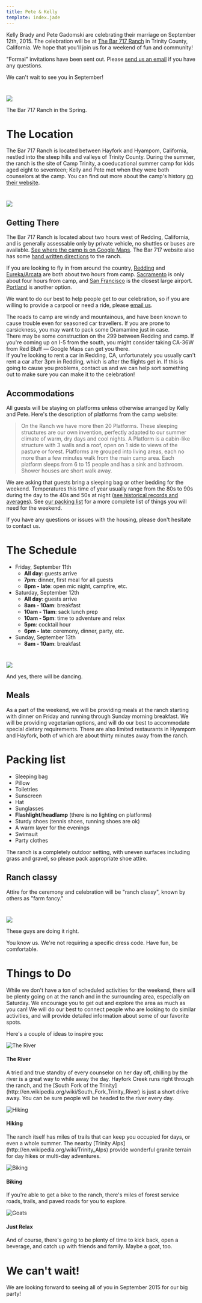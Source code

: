 ```yaml
---
title: Pete & Kelly
template: index.jade
---
```


Kelly Brady and Pete Gadomski are celebrating their marriage on September 12th, 2015.
The celebration will be at [The Bar 717 Ranch](http://www.bar717.com/) in Trinity County, California.
We hope that you'll join us for a weekend of fun and community!

"Formal" invitations have been sent out.
Please [send us an email](mailto:bradygadomski@gmail.com) if you have any questions.

We can't wait to see you in September!

<div class="row" style="margin-top: 40px;">
<div class="col-xs-8 col-xs-offset-2">
<div class="thumbnail">
  <img src="bar-717-spring.jpg" class="img-responsive">
  <div class="caption">
    <p>The Bar 717 Ranch in the Spring.</p>
  </div>
</div>
</div>
</div>


# The Location

The Bar 717 Ranch is located between Hayfork and Hyampom, California, nestled into the steep hills and valleys of Trinity County.
During the summer, the ranch is the site of Camp Trinity, a coeducational summer camp for kids aged eight to seventeen; Kelly and Pete met when they were both counselors at the camp.
You can find out more about the camp's history [on their website](http://www.bar717.com/history/).

<div class="row" style="margin-top: 40px;">
<div class="col-xs-8 col-xs-offset-2">
<p><a href="california-map.jpg"><img src="california-map-small.jpg" class="img-responsive"></a></p>
</div>
</div>

## Getting There

The Bar 717 Ranch is located about two hours west of Redding, California, and is generally assessable only by private vehicle, no shuttles or buses are available.
[See where the camp is on Google Maps](https://www.google.com/maps/place/Bar+717+Ranch/@40.6205833,-123.3770636,15z/data=!4m2!3m1!1s0x54d3bd20c45d22b5:0x636ee857e506bb94).
The Bar 717 website also has some [hand written directions](http://www.bar717.com/about-us/location/) to the ranch.

If you are looking to fly in from around the country, [Redding](http://www.ci.redding.ca.us/transeng/airports/index.htm) and [Eureka/Arcata](https://plus.google.com/100151413109057686697/about?gl=us&hl=en) are both about two hours from camp.
[Sacramento](http://www.sacramento.aero/smf/) is only about four hours from camp, and [San Francisco](http://www.flysfo.com/) is the closest large airport.
[Portland](http://www.portofportland.com/PDX_Home.aspx) is another option.

We want to do our best to help people get to our celebration, so if you are willing to provide a carpool or need a ride, please [email us](mailto:bradygadomski@gmail.com).

<div class="alert alert-info">
The roads to camp are windy and mountainous, and have been known to cause trouble even for seasoned car travellers.
If you are prone to carsickness, you may want to pack some Dramamine just in case.
</div>

<div class="alert alert-info">
There may be some construction on the 299 between Redding and camp.
If you're coming up on I-5 from the south, you might consider taking CA-36W from Red Bluff — Google Maps can get you there.
</div>

<div class="alert alert-info">
If you're looking to rent a car in Redding, CA, unfortunately you usually can't rent a car after 3pm in Redding, which is after the flights get in.
If this is going to cause you problems, contact us and we can help sort something out to make sure you can make it to the celebration!
</div>


## Accommodations

All guests will be staying on platforms unless otherwise arranged by Kelly and Pete.
Here's the description of platforms from the camp website:

> On the Ranch we have more then 20 Platforms.  These sleeping structures are our own invention, perfectly adapted to our summer climate of warm, dry days and cool nights.  A Platform is a cabin-like structure with 3 walls and a roof, open on 1 side to views of the pasture or forest.  Platforms are grouped into living areas, each no more than a few minutes walk from the main camp area.  Each platform sleeps from 6 to 15 people and has a sink and bathroom.  Shower houses are short walk away.

We are asking that guests bring a sleeping bag or other bedding for the weekend.
Temperatures this time of year usually range from the 80s to 90s during the day to the 40s and 50s at night ([see historical records and averages](http://www.wunderground.com/history/airport/KO54/2015/9/16/MonthlyCalendar.html?req_city=Hyampom&req_state=CA&req_statename=&reqdb.zip=96046&reqdb.magic=1&reqdb.wmo=99999)).
See [our packing list](#packing-list) for a more complete list of things you will need for the weekend.

If you have any questions or issues with the housing, please don't hesitate to contact us.


# The Schedule

- Friday, September 11th
    - **All day**: guests arrive
    - **7pm**: dinner, first meal for all guests
    - **8pm - late**: open mic night, campfire, etc.
- Saturday, September 12th
    - **All day**: guests arrive
    - **8am - 10am**: breakfast
    - **10am - 11am**: sack lunch prep
    - **10am - 5pm**: time to adventure and relax
    - **5pm**: cocktail hour
    - **6pm - late**: ceremony, dinner, party, etc.
- Sunday, September 13th
    - **8am - 10am**: breakfast


<div class="row" style="margin-top: 40px;">
<div class="col-xs-6 col-xs-offset-3">
<div class="thumbnail">
  <img src="dancing.jpg" class="img-responsive">
  <div class="caption">
    <p>And yes, there will be dancing.</p>
  </div>
</div>
</div>
</div>

## Meals

As a part of the weekend, we will be providing meals at the ranch starting with dinner on Friday and running through Sunday morning breakfast.
We will be providing vegetarian options, and will do our best to accommodate special dietary requirements.
There are also limited restaurants in Hyampom and Hayfork, both of which are about thirty minutes away from the ranch.

# Packing list

- Sleeping bag
- Pillow
- Toiletries
- Sunscreen
- Hat
- Sunglasses
- **Flashlight/headlamp** (there is no lighting on platforms)
- Sturdy shoes (tennis shoes, running shoes are ok)
- A warm layer for the evenings
- Swimsuit
- Party clothes

The ranch is a completely outdoor setting, with uneven surfaces including grass and gravel, so please pack appropriate shoe attire.

## Ranch classy

Attire for the ceremony and celebration will be "ranch classy", known by others as "farm fancy."

<div class="row" style="margin-top: 40px;">
<div class="col-xs-8 col-xs-offset-2">
<div class="thumbnail">
  <img src="farm-fancy.jpg" class="img-responsive">
  <div class="caption">
    <p>These guys are doing it right.</p>
  </div>
</div>
</div>
</div>

You know us.
We're not requiring a specific dress code.
Have fun, be comfortable.


# Things to Do

While we don't have a ton of scheduled activities for the weekend, there will be plenty going on at the ranch and in the surrounding area, especially on Saturday.
We encourage you to get out and explore the area as much as you can!
We will do our best to connect people who are looking to do similar activities, and will provide detailed information about some of our favorite spots.

Here's a couple of ideas to inspire you:

<div class="media">
<span class="pull-left"><img class="media-object thumbnail" src="river.jpg" alt="The River"></span>
<div class="media-body">
  <h4 class="media-heading">The River</h4>
  <p>
    A tried and true standby of every counselor on her day off, chilling by the river is a great way to while away the day.
    Hayfork Creek runs right through the ranch, and the [South Fork of the Trinity](http://en.wikipedia.org/wiki/South_Fork_Trinity_River) is just a short drive away.
    You can be sure people will be headed to the river every day.
  </p>
</div>
</div>

<div class="media">
<span class="pull-left"><img class="media-object thumbnail" src="hiking.jpg" alt="Hiking"></span>
<div class="media-body">
  <h4 class="media-heading">Hiking</h4>
  <p>
    The ranch itself has miles of trails that can keep you occupied for days, or even a whole summer.
    The nearby [Trinity Alps](http://en.wikipedia.org/wiki/Trinity_Alps) provide wonderful granite terrain for day hikes or multi-day adventures.
  </p>
</div>
</div>

<div class="media">
<span class="pull-left"><img class="media-object thumbnail" src="biking.jpg" alt="Biking"></span>
<div class="media-body">
  <h4 class="media-heading">Biking</h4>
  <p>
    If you're able to get a bike to the ranch, there's miles of forest service roads, trails, and paved roads for you to explore.
  </p>
</div>
</div>

<div class="media">
<span class="pull-left"><img class="media-object thumbnail" src="ranch.jpg" alt="Goats"></span>
<div class="media-body">
  <h4 class="media-heading">Just Relax</h4>
  <p>
    And of course, there's going to be plenty of time to kick back, open a beverage, and catch up with friends and family.
    Maybe a goat, too.
  </p>
</div>
</div>


# We can't wait!

We are looking forward to seeing all of you in September 2015 for our big party!
